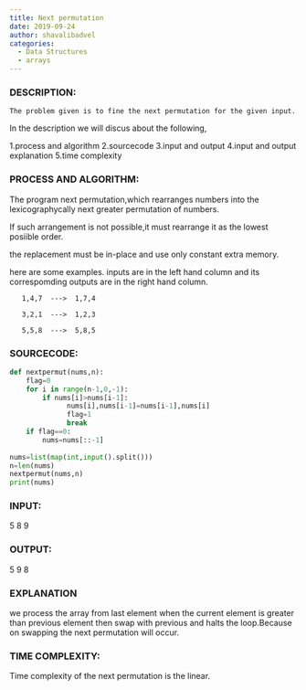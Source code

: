 ```yaml
---
title: Next permutation
date: 2019-09-24
author: shavalibadvel
categories:
  - Data Structures
  - arrays
---
```

### DESCRIPTION:
    The problem given is to fine the next permutation for the given input.
In the description we will discus about the following,

1.process and algorithm
2.sourcecode
3.input and output
4.input and output explanation
5.time complexity

### PROCESS AND ALGORITHM:
 The program next permutation,which rearranges numbers into the lexicographycally next greater permutation of numbers.

 If such arrangement is not possible,it must rearrange it as the lowest posiible order.
 
 the replacement must be in-place and use only constant extra memory.
 
 here are some examples. inputs are in the left hand column and its correspomding outputs are in the right hand column.
  
       1,4,7  --->  1,7,4
       
       3,2,1  --->  1,2,3
 
       5,5,8  --->  5,8,5
 
### SOURCECODE:
```python
def nextpermut(nums,n):
    flag=0
    for i in range(n-1,0,-1):
        if nums[i]>nums[i-1]:
              nums[i],nums[i-1]=nums[i-1],nums[i]
              flag=1
              break
    if flag==0:
        nums=nums[::-1]
          
nums=list(map(int,input().split()))
n=len(nums)
nextpermut(nums,n)
print(nums)

 ```
            
 ### INPUT:
  
  5 8 9

 ### OUTPUT:
  5 9 8

 ### EXPLANATION 
 
  we process the array from last element when the current element is greater than previous element then swap with previous
  and halts the loop.Because on swapping the next permutation will occur.
 
 ### TIME COMPLEXITY:
 Time complexity of the next permutation is the linear.
